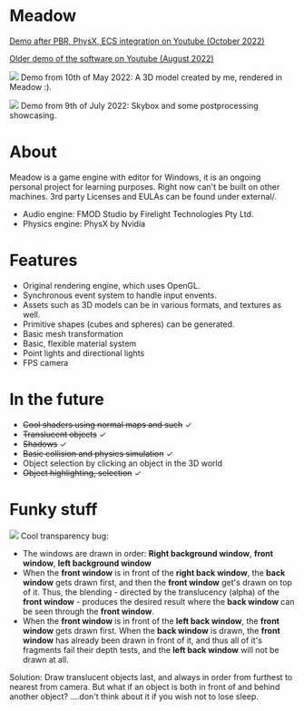 # Meadow
[Demo after PBR, PhysX, ECS integration on Youtube (October 2022)](https://youtu.be/MDZk9nO2O1E)

[Older demo of the software on Youtube (August 2022)](https://youtu.be/NpmxBtYRNJU)

![](https://github.com/Willecode/Meadow/blob/c1b37014e97ff206c5079712d8631b7ba411b30f/docs/gifs/goofy_demo10-5.gif)
Demo from 10th of May 2022:
A 3D model created by me, rendered in Meadow :).

![](https://github.com/Willecode/Meadow/blob/b3f529ed5e7a9a0df610cebd9a6f70fe3c91ee89/docs/gifs/demo9-7-22.gif)
Demo from 9th of July 2022:
Skybox and some postprocessing showcasing.

# About
Meadow is a game engine with editor for Windows, it is an ongoing personal project for learning purposes. Right now can't be built on other machines. 3rd party Licenses and EULAs can be found under external/.
- Audio engine: FMOD Studio by Firelight Technologies Pty Ltd.
- Physics engine: PhysX by Nvidia

# Features
- Original rendering engine, which uses OpenGL.
- Synchronous event system to handle input envents.
- Assets such as 3D models can be in various formats, and textures as well.
- Primitive shapes (cubes and spheres) can be generated.
- Basic mesh transformation
- Basic, flexible material system
- Point lights and directional lights
- FPS camera

# In the future
- ~~Cool shaders using normal maps and such~~ ✓
- ~~Translucent objects~~ ✓
- ~~Shadows~~ ✓
- ~~Basic collision and physics simulation~~ ✓
- Object selection by clicking an object in the 3D world
- ~~Object highlighting, selection~~ ✓

# Funky stuff
![](https://github.com/Willecode/Meadow/blob/a546cd7f2eda68c37171eb0044a7f5662d2e7939/docs/gifs/transparency_bug.gif)
Cool transparency bug:
- The windows are drawn in order: **Right background window**, **front window**, **left background window**
- When the **front window** is in front of the **right back window**, the **back window** gets drawn first, and then the **front window** get's drawn on top of it. Thus, the blending - directed by the translucency (alpha) of the **front window** - produces the desired result where the **back window** can be seen through the **front window**.
- When the **front window** is in front of the **left back window**, the **front window** gets drawn first. When the **back window** is drawn, the **front window** has already been drawn in front of it, and thus all of it's fragments fail their depth tests, and the **left back window** will not be drawn at all.

Solution:
Draw translucent objects last, and always in order from furthest to nearest from camera.
But what if an object is both in front of and behind another object? ....don't think about it if you wish not to lose sleep.
